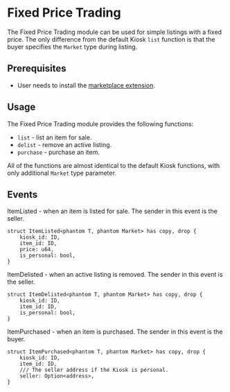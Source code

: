 # Fixed Price Trading

The Fixed Price Trading module can be used for simple listings with a fixed price. The only difference from the default Kiosk `list` function is that the buyer specifies the `Market` type during listing.

## Prerequisites

- User needs to install the [marketplace extension](./marketplace-adapter.md).

## Usage

The Fixed Price Trading module provides the following functions:

- `list` - list an item for sale.
- `delist` - remove an active listing.
- `purchase` - purchase an item.

All of the functions are almost identical to the default Kiosk functions, with only additional `Market` type parameter. 

## Events

ItemListed - when an item is listed for sale. The sender in this event is the seller.

```move
struct ItemListed<phantom T, phantom Market> has copy, drop {
    kiosk_id: ID,
    item_id: ID,
    price: u64,
    is_personal: bool,
}
```

ItemDelisted - when an active listing is removed. The sender in this event is the seller.

```move
struct ItemDelisted<phantom T, phantom Market> has copy, drop {
    kiosk_id: ID,
    item_id: ID,
    is_personal: bool,
}
```

ItemPurchased - when an item is purchased. The sender in this event is the buyer.

```move
struct ItemPurchased<phantom T, phantom Market> has copy, drop {
    kiosk_id: ID,
    item_id: ID,
    /// The seller address if the Kiosk is personal.
    seller: Option<address>,
}
```
